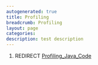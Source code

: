 ```yaml
---
autogenerated: true
title: Profiling
breadcrumb: Profiling
layout: page
categories: 
description: test description
---
```


1.  REDIRECT [Profiling\_Java\_Code](Profiling_Java_Code )
